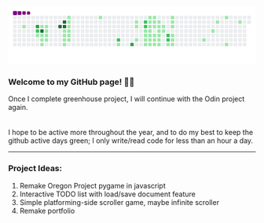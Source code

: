 ![snake gif](https://github.com/mattrich98/mattrich98/blob/output/github-contribution-grid-snake.gif)
### Welcome to my GitHub page! 👋😎
Once I complete greenhouse project, I will continue with the Odin project again. 
<br>  
<br>
I hope to be active more throughout the year, and to do my best to keep the github active days green; I only write/read code for less than an hour a day.
<hr>
<h3>Project Ideas:</h3>  
<ol>   
  <li>Remake Oregon Project pygame in javascript</li> 
  <li>Interactive TODO list with load/save document feature</li>
  <li>Simple platforming-side scroller game, maybe infinite scroller</li>
  <li>Remake portfolio</li>
</ol>
